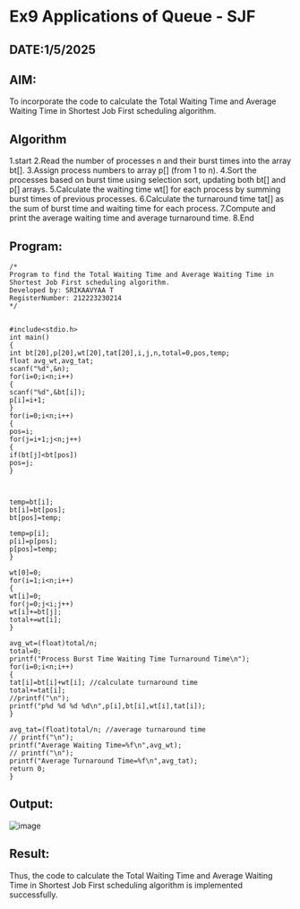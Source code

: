 # Ex9 Applications of Queue - SJF
## DATE:1/5/2025
## AIM:
To incorporate the code to calculate the Total Waiting Time and Average Waiting Time in Shortest Job First scheduling algorithm.
## Algorithm

1.start
2.Read the number of processes n and their burst times into the array bt[].
3.Assign process numbers to array p[] (from 1 to n).
4.Sort the processes based on burst time using selection sort, updating both bt[] and p[] arrays.
5.Calculate the waiting time wt[] for each process by summing burst times of previous processes.
6.Calculate the turnaround time tat[] as the sum of burst time and waiting time for each process.
7.Compute and print the average waiting time and average turnaround time.
8.End


## Program:
```
/*
Program to find the Total Waiting Time and Average Waiting Time in Shortest Job First scheduling algorithm.
Developed by: SRIKAAVYAA T
RegisterNumber: 212223230214
*/


#include<stdio.h> 
int main() 
{ 
int bt[20],p[20],wt[20],tat[20],i,j,n,total=0,pos,temp; 
float avg_wt,avg_tat; 
scanf("%d",&n); 
for(i=0;i<n;i++) 
{ 
scanf("%d",&bt[i]); 
p[i]=i+1; 
} 
for(i=0;i<n;i++) 
{ 
pos=i; 
for(j=i+1;j<n;j++) 
{ 
if(bt[j]<bt[pos]) 
pos=j; 
} 
  
  
 
temp=bt[i]; 
bt[i]=bt[pos]; 
bt[pos]=temp; 
 
temp=p[i]; 
p[i]=p[pos]; 
p[pos]=temp; 
} 
 
wt[0]=0; 
for(i=1;i<n;i++) 
{ 
wt[i]=0; 
for(j=0;j<i;j++) 
wt[i]+=bt[j]; 
total+=wt[i]; 
} 
 
avg_wt=(float)total/n; 
total=0; 
printf("Process Burst Time Waiting Time Turnaround Time\n"); 
for(i=0;i<n;i++) 
{ 
tat[i]=bt[i]+wt[i]; //calculate turnaround time 
total+=tat[i]; 
//printf("\n"); 
printf("p%d %d %d %d\n",p[i],bt[i],wt[i],tat[i]); 
} 
 
avg_tat=(float)total/n; //average turnaround time 
// printf("\n"); 
printf("Average Waiting Time=%f\n",avg_wt); 
// printf("\n"); 
printf("Average Turnaround Time=%f\n",avg_tat); 
return 0; 
} 

```

## Output:
![image](https://github.com/user-attachments/assets/e18b05c0-5fc8-44a2-804e-1abae14021c0)



## Result:
Thus, the code to calculate the Total Waiting Time and Average Waiting Time in Shortest Job First scheduling algorithm is implemented successfully.
